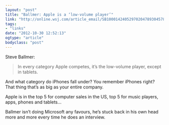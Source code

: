 ```yaml
---
layout: "post"
title: "Ballmer: Apple is a ‘low-volume player’"
link: "http://online.wsj.com/article_email/SB10001424052970204789304578087112202063912-lMyQjAxMTAyMDIwOTEyNDkyWj.html"
tags: 
- "links"
date: "2012-10-30 12:52:13"
ogtype: "article"
bodyclass: "post"
---
```


Steve Ballmer:

> In every category Apple competes, it’s the low-volume player, except in tablets.

And what category do iPhones fall under? You remember iPhones right? That thing that’s as big as your entire company.

Apple is in the top 5 for computer sales in the US, top 5 for music players, apps, phones and tablets…

Ballmer isn’t doing Microsoft any favours, he’s stuck back in his own head more and more every time he does an interview.